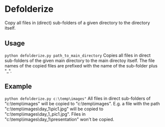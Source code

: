 # Defolderize
Copy all files in (direct) sub-folders of a given directory to the directory itself.

## Usage
`python defolderize.py path_to_main_directory`
Copies all files in direct sub-folders of the given main directory to the
main directoy itself. The file names of the copied files are prefixed 
with the name of the sub-folder plus "_".

## Example
`python defolderize.py c:\temp\images"`
All files in direct sub-folders of "c:\temp\images" will be copied
to "c:\temp\images". E.g. a file with the path "c:\temp\images\day_1\pic1.jpg"
will be copied to "c:\temp\images\day_1_pic1.jpg".
Files in "c:\temp\images\day_1\presentation" won't be copied.